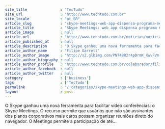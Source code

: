```yaml
---
site_title               : "TecTudo"
site_url                 : "http://www.techtudo.com.br"
site_locale              : "pt_BR"
article_slug             : "skype-meetings-web-app-dispensa-programa-mensageiro-e-reune-ate-10"
article_title            : "Skype Meetings: web app dispensa programa mensageiro e reúne até 10"
article_image            : null
article_url              : "http://www.techtudo.com.br/noticias/noticia/2016/07/skype-meetings-web-app-dispensa-programa-mensageiro-e-reune-ate-10.html"
article_published_at     : null
article_description      : "O Skype ganhou uma nova ferramenta para facilitar vídeo conferências: o Skype Meetings. O recurso permite que usuários que não são assinantes dos planos corporativos mais caros possam organizar reuniões direto do navegador. O Meetings permite a participação de até..."
article_author_name      : "Filipe Garrett"
article_author_image     : "http://s2.glbimg.com/PN748R2r4pDrmK_XwvFVm-sqy_g=/30x30/s2.glbimg.com/hRaJeTYDNYVEOBys-smuQ-4jMBI=/140x140/s.glbimg.com/po/tt2/f/original/2013/11/12/filipe-garrett-colab.jpg.jpeg"
article_author_biography : null
article_author_profile   : "http://www.techtudo.com.br/colaborador/filipe-garrett.html"
article_author_facebook  : null
article_author_twitter   : null
category                 : ['business']
tags                     : ['TecTudo']
permalink                : "/:categories/skype-meetings-web-app-dispensa-programa-mensageiro-e-reune-ate-10/"
layout                   : post
---
```


O Skype ganhou uma nova ferramenta para facilitar vídeo conferências: o Skype Meetings. O recurso permite que usuários que não são assinantes dos planos corporativos mais caros possam organizar reuniões direto do navegador. O Meetings permite a participação de até...
